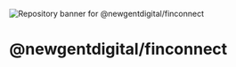 ![Repository banner for @newgentdigital/finconnect](https://raw.githubusercontent.com/newgentdigital/.github/refs/heads/main/banner.png)

# @newgentdigital/finconnect
